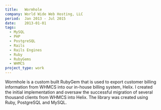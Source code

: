 ```yaml
---
title:   Wormhole
company: World Wide Web Hosting, LLC
period:  Jan 2013 - Jul 2015
date:    2013-01-01
tags:
  - MySQL
  - PHP
  - PostgreSQL
  - Rails
  - Rails Engines
  - Ruby
  - RubyGems
  - WHMCS
project_type: work
---
```


Wormhole is a custom built RubyGem that is used to export customer billing
information from WHMCS into our in-house billing system, Helix. I created the
initial implementation and oversaw the successful migration of several
thousand clients from WHMCS into Helix. The library was created using Ruby,
PostgreSQL and MySQL.
